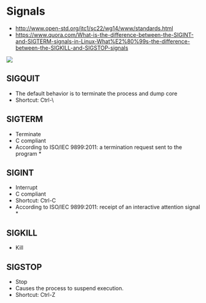 # Signals

* http://www.open-std.org/jtc1/sc22/wg14/www/standards.html
* https://www.quora.com/What-is-the-difference-between-the-SIGINT-and-SIGTERM-signals-in-Linux-What%E2%80%99s-the-difference-between-the-SIGKILL-and-SIGSTOP-signals

![](csignals-comics.png)

## SIGQUIT

* The default behavior is to terminate the process and dump core
* Shortcut: Ctrl-\

## SIGTERM

* Terminate
* C compliant
* According to ISO/IEC 9899:2011: a termination request sent to the program *

## SIGINT

* Interrupt
* C compliant
* Shortcut: Ctrl-C
* According to ISO/IEC 9899:2011: receipt of an interactive attention signal *

## SIGKILL

* Kill

## SIGSTOP

* Stop
* Causes the process to suspend execution.
* Shortcut: Ctrl-Z
